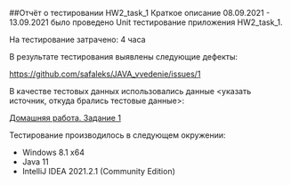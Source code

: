 ##Отчёт о тестировании HW2_task_1
Краткое описание
08.09.2021 - 13.09.2021 было проведено Unit тестирование приложения HW2_task_1.

На тестирование затрачено: 4 часа

В результате тестирования выявлены следующие дефекты:

https://github.com/safaleks/JAVA_vvedenie/issues/1

В качестве тестовых данных использовались данные <указать источник, откуда брались тестовые данные>:

[Домашняя работа. Задание 1](https://github.com/netology-code/javaqa-homeworks/blob/master/intro/MERGED.md)

Тестирование производилось в следующем окружении:

* Windows 8.1 х64
* Java 11
* IntelliJ IDEA 2021.2.1 (Community Edition)
